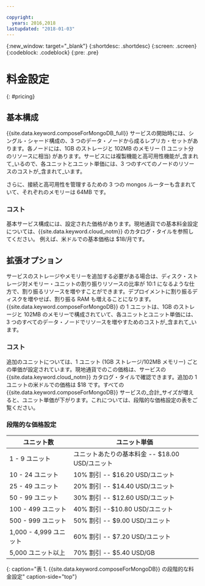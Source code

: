```yaml
---

copyright:
  years: 2016,2018
lastupdated: "2018-01-03"
---
```


{:new_window: target="_blank"}
{:shortdesc: .shortdesc}
{:screen: .screen}
{:codeblock: .codeblock}
{:pre: .pre}

# 料金設定
{: #pricing}

## 基本構成
{{site.data.keyword.composeForMongoDB_full}} サービスの開始時には、シングル・シャード構成の、3 つのデータ・ノードから成るレプリカ・セットがあります。各ノードには、1GB のストレージと 102MB のメモリー (1 ユニット分のリソースに相当) があります。サービスには複製機能と高可用性機能が_含まれて_いるので、各ユニットとユニット単価には、3 つのすべてのノードのリソースのコストが_含まれて_います。

さらに、接続と高可用性を管理するための 3 つの mongos ルーターも含まれていて、それぞれのメモリーは 64MB です。

### コスト
基本サービス構成には、設定された価格があります。現地通貨での基本料金設定については、{{site.data.keyword.cloud_notm}} のカタログ・タイルを参照してください。 例えば、米ドルでの基本価格は $18/月です。


## 拡張オプション
サービスのストレージやメモリーを追加する必要がある場合は、ディスク・ストレージ対メモリー・ユニットの割り振りリソースの比率が 10:1 になるような仕方で、割り振るリソースを増やすことができます。デプロイメントに割り振るディスクを増やせば、割り振る RAM も増えることになります。{{site.data.keyword.composeForMongoDB}} の 1 ユニットは、1GB のストレージと 102MB のメモリーで構成されていて、各ユニットとユニット単価には、3 つのすべてのデータ・ノードでリソースを増やすためのコストが_含まれて_います。 

### コスト
追加のユニットについては、1 ユニット (1GB ストレージ/102MB メモリー) ごとの単価が設定されています。現地通貨でのこの価格は、サービスの {{site.data.keyword.cloud_notm}} カタログ・タイルで確認できます。追加の 1 ユニットの米ドルでの価格は $18 です。すべての {{site.data.keyword.composeForMongoDB}} サービスの_合計_サイズが増えると、ユニット単価が下がります。これについては、段階的な価格設定の表をご覧ください。

### 段階的な価格設定
ユニット数|ユニット単価
----------|-----------
1 - 9 ユニット|ユニットあたりの基本料金 -- $18.00 USD/ユニット
10 - 24 ユニット|10% 割引 -- $16.20 USD/ユニット
25 - 49 ユニット|20% 割引 -- $14.40 USD/ユニット
50 - 99 ユニット|30% 割引 -- $12.60 USD/ユニット
100 - 499 ユニット|40% 割引 --$10.80 USD/ユニット
500 - 999 ユニット|50% 割引 -- $9.00 USD/ユニット
1,000 - 4,999 ユニット|60% 割引 -- $7.20 USD/ユニット
5,000 ユニット以上|70% 割引 -- $5.40 USD/GB
{: caption="表 1. {{site.data.keyword.composeForMongoDB}} の段階的な料金設定" caption-side="top"}
